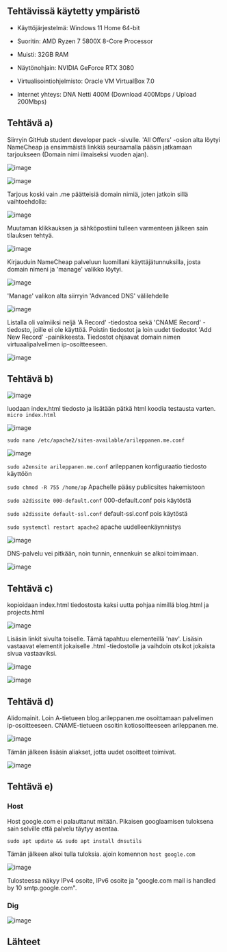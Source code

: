## Tehtävissä käytetty ympäristö

- Käyttöjärjestelmä: Windows 11 Home 64-bit
- Suoritin: AMD Ryzen 7 5800X 8-Core Processor
- Muisti: 32GB RAM
- Näytönohjain: NVIDIA GeForce RTX 3080
- Virtualisointiohjelmisto: Oracle VM VirtualBox 7.0

- Internet yhteys: DNA Netti 400M (Download 400Mbps / Upload 200Mbps)

## Tehtävä a)

Siirryin GitHub student developer pack -sivulle. 'All Offers' -osion alta löytyi NameCheap ja ensimmäistä linkkiä seuraamalla pääsin jatkamaan tarjoukseen (Domain nimi ilmaiseksi vuoden ajan).

![image](https://github.com/user-attachments/assets/72bfa5cd-120e-4681-817d-cdaa1d47c490)

![image](https://github.com/user-attachments/assets/e17bc479-bb93-44c9-8e6c-a04965e187f6)

Tarjous koski vain .me päätteisiä domain nimiä, joten jatkoin sillä vaihtoehdolla:

![image](https://github.com/user-attachments/assets/d9f103da-65d6-4866-88c8-2729fe96ecf9)

Muutaman klikkauksen ja sähköpostiini tulleen varmenteen jälkeen sain tilauksen tehtyä.

![image](https://github.com/user-attachments/assets/0287fd0e-c9dd-4778-9693-b183491c3e0e)

Kirjauduin NameCheap palveluun luomillani käyttäjätunnuksilla, josta domain nimeni ja 'manage' valikko löytyi.

![image](https://github.com/user-attachments/assets/81d00c6e-58a4-4240-8008-6c3290bcfe69)

'Manage' valikon alta siirryin 'Advanced DNS' välilehdelle

![image](https://github.com/user-attachments/assets/3863674b-d7f9-4e16-bc83-1b6da111eaed)

Listalla oli valmiiksi neljä 'A Record' -tiedostoa sekä 'CNAME Record' -tiedosto, joille ei ole käyttöä. Poistin tiedostot ja loin uudet tiedostot 'Add New Record' -painikkeesta.
Tiedostot ohjaavat domain nimen virtuaalipalvelimen ip-osoitteeseen.

![image](https://github.com/user-attachments/assets/699c92fe-d912-441f-a04b-3d410f8c620c)


## Tehtävä b)

![image](https://github.com/user-attachments/assets/d9fa9f83-2c9c-4daa-a650-b51b3c2c57ed)

luodaan index.html tiedosto ja lisätään pätkä html koodia testausta varten. `micro index.html`

![image](https://github.com/user-attachments/assets/14ce1efc-fcd8-401c-941a-d41df256a06f)

`sudo nano /etc/apache2/sites-available/arileppanen.me.conf`

![image](https://github.com/user-attachments/assets/1379c552-6240-496a-8ddf-6709fa53f588)

`sudo a2ensite arileppanen.me.conf` arileppanen konfiguraatio tiedosto käyttöön

`sudo chmod -R 755 /home/ap` Apachelle pääsy publicsites hakemistoon

`sudo a2dissite 000-default.conf` 000-default.conf pois käytöstä

`sudo a2dissite default-ssl.conf` default-ssl.conf pois käytöstä

`sudo systemctl restart apache2` apache uudelleenkäynnistys

![image](https://github.com/user-attachments/assets/e3a4e55e-7d03-4615-beb3-059067b1568e)

DNS-palvelu vei pitkään, noin tunnin, ennenkuin se alkoi toimimaan.

![image](https://github.com/user-attachments/assets/d2d28db1-4de8-4b09-9627-883c9b79373d)

## Tehtävä c)

kopioidaan index.html tiedostosta kaksi uutta pohjaa nimillä blog.html ja projects.html

![image](https://github.com/user-attachments/assets/90769b5e-5c23-4309-8cd8-2d2b88b99af1)

Lisäsin linkit sivulta toiselle. Tämä tapahtuu elementeillä 'nav'. Lisäsin vastaavat elementit jokaiselle .html -tiedostolle ja vaihdoin otsikot jokaista sivua vastaaviksi.

![image](https://github.com/user-attachments/assets/4aeab35c-7f3c-4a1c-9f0b-af0c12a906c3)


![image](https://github.com/user-attachments/assets/771729d1-fb0b-4a17-8bbd-bae3219fabf2)


## Tehtävä d)

Alidomainit. Loin A-tietueen blog.arileppanen.me osoittamaan palvelimen ip-osoitteeseen. CNAME-tietueen osoitin kotiosoitteeseen arileppanen.me.

![image](https://github.com/user-attachments/assets/a508e596-f064-493a-9ffa-37558477d00d)

Tämän jälkeen lisäsin aliakset, jotta uudet osoitteet toimivat.

![image](https://github.com/user-attachments/assets/539a581d-5550-4b21-a155-2bd2e996074c)

## Tehtävä e)

### Host

Host google.com ei palauttanut mitään. Pikaisen googlaamisen tuloksena sain selville että palvelu täytyy asentaa.

`sudo apt update && sudo apt install dnsutils`

Tämän jälkeen alkoi tulla tuloksia. ajoin komennon `host google.com`

![image](https://github.com/user-attachments/assets/366911d9-405f-43cf-8314-87aa49417aaf)

Tulosteessa näkyy IPv4 osoite, IPv6 osoite ja "google.com mail is handled by 10 smtp.google.com".

### Dig

![image](https://github.com/user-attachments/assets/a3fe58fe-f695-41d6-a301-580e1a4373c6)



## Lähteet
